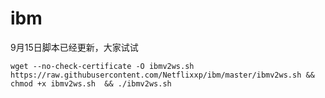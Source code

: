 # ibm
9月15日脚本已经更新，大家试试

```
wget --no-check-certificate -O ibmv2ws.sh https://raw.githubusercontent.com/Netflixxp/ibm/master/ibmv2ws.sh && chmod +x ibmv2ws.sh  && ./ibmv2ws.sh
```


